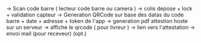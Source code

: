-> Scan code barre ( lecteur code barre ou camera )
-> colis depose + lock + validation capteur
-> Generation QRCode sur base des datas du code barre + date + adresse + token de l'app
-> generation pdf attestion hoste sur un serveur
-> affiche le qrcode ( pour livreur ) -> lien vers l'attestation
-> envoi mail (pour receveur) (opt.)
